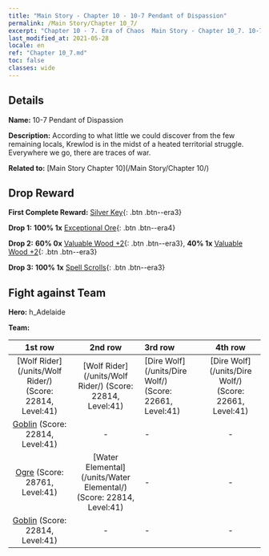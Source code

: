 ```yaml
---
title: "Main Story - Chapter 10 - 10-7 Pendant of Dispassion"
permalink: /Main Story/Chapter 10_7/
excerpt: "Chapter 10 - 7. Era of Chaos  Main Story - Chapter 10_7. 10-7 Pendant of Dispassion"
last_modified_at: 2021-05-28
locale: en
ref: "Chapter 10_7.md"
toc: false
classes: wide
---
```


## Details

 **Name:** 10-7 Pendant of Dispassion

 **Description:** According to what little we could discover from the few remaining locals, Krewlod is in the midst of a heated territorial struggle. Everywhere we go, there are traces of war.

 **Related to:** [Main Story Chapter 10](/Main Story/Chapter 10/)

## Drop Reward

 **First Complete Reward:** [Silver Key](/Items/con_693/){: .btn .btn--era3}

 **Drop 1:** **100% 1x** [Exceptional Ore](/Items/mat_33/){: .btn .btn--era4}

 **Drop 2:** **60% 0x** [Valuable Wood +2](/Items/mat_27/){: .btn .btn--era3}, **40% 1x** [Valuable Wood +2](/Items/mat_27/){: .btn .btn--era3}

 **Drop 3:** **100% 1x** [Spell Scrolls](/Items/con_694/){: .btn .btn--era3}


## Fight against Team
 **Hero:** h_Adelaide

 **Team:**


  | 1st row | 2nd row | 3rd row | 4th row |
  |:----:|:----:|:----|:----:|
  | [Wolf Rider](/units/Wolf Rider/) (Score: 22814, Level:41)  | [Wolf Rider](/units/Wolf Rider/) (Score: 22814, Level:41)  | [Dire Wolf](/units/Dire Wolf/) (Score: 22661, Level:41)  | [Dire Wolf](/units/Dire Wolf/) (Score: 22661, Level:41)  |
  | [Goblin](/units/Goblin/) (Score: 22814, Level:41)  | - | - | - |
  | [Ogre](/units/Ogre/) (Score: 28761, Level:41)  | [Water Elemental](/units/Water Elemental/) (Score: 22814, Level:41)  | - | - |
  | [Goblin](/units/Goblin/) (Score: 22814, Level:41)  | - | - | - |


